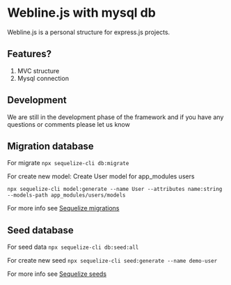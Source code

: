 # Webline.js with mysql db

Webline.js is a personal structure for express.js projects.

## Features?

1. MVC structure
2. Mysql connection

## Development

We are still in the development phase of the framework and if you have any questions or comments please let us know

## Migration database

For migrate `npx sequelize-cli db:migrate`

For create new model: Create User model for app_modules users

`npx sequelize-cli model:generate --name User --attributes name:string --models-path app_modules/users/models`

For more info see [Sequelize migrations](https://sequelize.org/master/manual/migrations.html)

## Seed database

For seed data `npx sequelize-cli db:seed:all`

For create new seed `npx sequelize-cli seed:generate --name demo-user`

For more info see [Sequelize seeds](https://sequelize.org/master/manual/migrations.html#running-seeds)